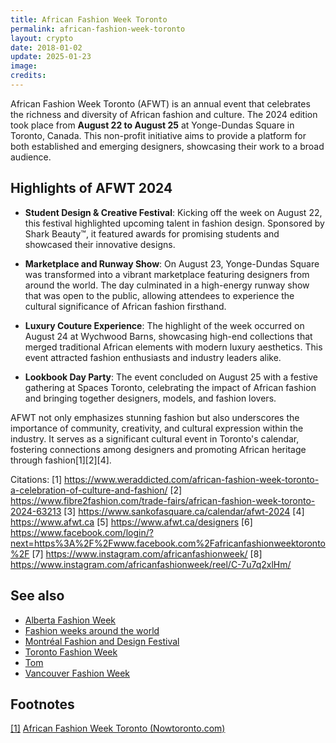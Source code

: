 ```yaml
---
title: African Fashion Week Toronto
permalink: african-fashion-week-toronto
layout: crypto
date: 2018-01-02
update: 2025-01-23
image:
credits:
---
```


African Fashion Week Toronto (AFWT) is an annual event that celebrates the richness and diversity of African fashion and culture. The 2024 edition took place from **August 22 to August 25** at Yonge-Dundas Square in Toronto, Canada. This non-profit initiative aims to provide a platform for both established and emerging designers, showcasing their work to a broad audience.

## Highlights of AFWT 2024

- **Student Design & Creative Festival**: Kicking off the week on August 22, this festival highlighted upcoming talent in fashion design. Sponsored by Shark Beauty™, it featured awards for promising students and showcased their innovative designs.

- **Marketplace and Runway Show**: On August 23, Yonge-Dundas Square was transformed into a vibrant marketplace featuring designers from around the world. The day culminated in a high-energy runway show that was open to the public, allowing attendees to experience the cultural significance of African fashion firsthand.

- **Luxury Couture Experience**: The highlight of the week occurred on August 24 at Wychwood Barns, showcasing high-end collections that merged traditional African elements with modern luxury aesthetics. This event attracted fashion enthusiasts and industry leaders alike.

- **Lookbook Day Party**: The event concluded on August 25 with a festive gathering at Spaces Toronto, celebrating the impact of African fashion and bringing together designers, models, and fashion lovers.

AFWT not only emphasizes stunning fashion but also underscores the importance of community, creativity, and cultural expression within the industry. It serves as a significant cultural event in Toronto's calendar, fostering connections among designers and promoting African heritage through fashion[1][2][4].

Citations:
[1] https://www.weraddicted.com/african-fashion-week-toronto-a-celebration-of-culture-and-fashion/
[2] https://www.fibre2fashion.com/trade-fairs/african-fashion-week-toronto-2024-63213
[3] https://www.sankofasquare.ca/calendar/afwt-2024
[4] https://www.afwt.ca
[5] https://www.afwt.ca/designers
[6] https://www.facebook.com/login/?next=https%3A%2F%2Fwww.facebook.com%2Fafricanfashionweektoronto%2F
[7] https://www.instagram.com/africanfashionweek/
[8] https://www.instagram.com/africanfashionweek/reel/C-7u7q2xlHm/

## See also

+ [Alberta Fashion Week](alberta-fashion-week)
+ [Fashion weeks around the world](fashion-weeks-around-the-world)
+ [Montréal Fashion and Design Festival](montreal-fashion-and-design-festival)
+ [Toronto Fashion Week](toronto-fashion-week)
+ [Tom](tom)
+ [Vancouver Fashion Week](vancouver-fashion-week)

## Footnotes

[[1]](#a1) <span id="f1"></span> [African Fashion Week Toronto (Nowtoronto.com)](https://nowtoronto.com/events/African-Fashion-Week-Toronto-80bf1f91/)
